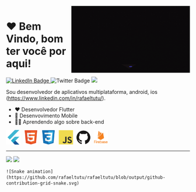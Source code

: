 <img src = "banner.gif" width = "325px" align = "right">

# ❤ Bem Vindo, bom ter você por aqui!
  <div id="badges">
  <a href = "https://github.com/rafaeltutu">
    <img src="https://img.shields.io/badge/LinkedIn-blue?style=for-the-badge&logo=linkedin&logoColor=white" alt="LinkedIn Badge"/>
  </a>
  
  <img src="https://img.shields.io/badge/Twitter-blue?style=for-the-badge&logo=twitter&logoColor=white" alt="Twitter Badge"/>
   <a href = "mailto:rafaeltutu19@gmail.com"><img src="https://img.shields.io/badge/-Gmail-%23333?style=for-the-badge&logo=gmail&logoColor=white" target="_blank"></a>
</div>

Sou desenvolvedor de aplicativos multiplataforma, android, ios (https://www.linkedin.com/in/rafaeltutu/).

- ❤ Desenvolvedor Flutter
- 💙 Desenvovimento Mobile
- 👩‍💻 Aprendendo algo sobre back-end

<div>
  <img src="https://github.com/devicons/devicon/blob/master/icons/flutter/flutter-original.svg" title="Flutter" alt="Flutter" width="40" height="40"/>&nbsp;
  <img src="https://github.com/devicons/devicon/blob/master/icons/html5/html5-original.svg" title="HTML5" alt="HTML" width="40" height="40"/>&nbsp;
  <img src="https://github.com/devicons/devicon/blob/master/icons/css3/css3-original.svg" title="CSS3" alt="CSS" width="40" height="40"/>&nbsp;
  <img src="https://github.com/devicons/devicon/blob/master/icons/javascript/javascript-original.svg" title="JavaScript" alt="JavaScript" width="40" height="40"/>&nbsp;
  <img src="https://github.com/devicons/devicon/blob/master/icons/github/github-original.svg" title="GITHUB" alt="GITHUB" width="40" height="40"/>&nbsp;
  <img src="https://github.com/devicons/devicon/blob/master/icons/firebase/firebase-plain-wordmark.svg" title="Firebase" alt="Firebase" width="40" height="40"/>&nbsp;
</div>

---


<div align = "left">
<img height = "200em" src="https://github-readme-stats.vercel.app/api/top-langs/?username=rafaeltutu&show_icons=true&theme=bear&count_private=true"/>
<img height = "200em" src="https://github-readme-stats.vercel.app/api?username=rafaeltutu&show_icons=true&show_icons=true&theme=bear&count_private=true" />
  
    ![Snake animation](https://github.com/rafaeltutu/rafaeltutu/blob/output/github-contribution-grid-snake.svg)
</div>

